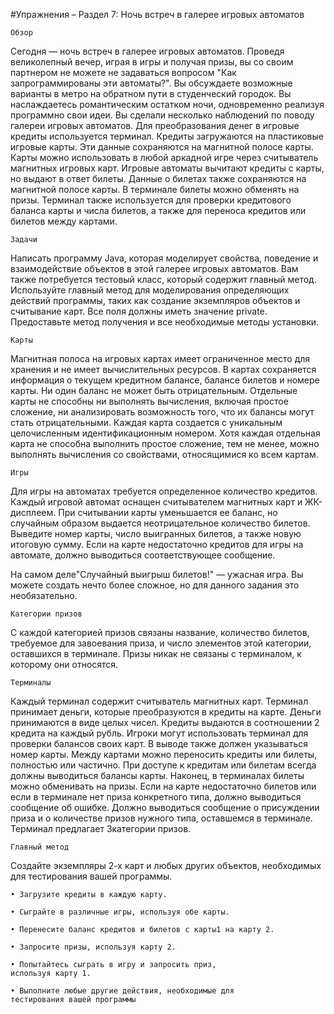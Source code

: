 #Упражнения – Раздел 7: Ночь встреч в галерее игровых автоматов

    Обзор   
   
   Сегодня — ночь встреч в галерее игровых автоматов. Проведя 
 великолепный вечер, играя в игры и получая призы, вы со своим 
 партнером не можете не задаваться вопросом "Как запрограммированы 
 эти автоматы?". Вы обсуждаете возможные варианты в метро на обратном
 пути в студенческий городок. Вы наслаждаетесь романтическим 
 остатком ночи, одновременно реализуя программно свои идеи. 
 Вы сделали несколько наблюдений по поводу галереи игровых автоматов.
 Для преобразования денег в игровые кредиты используется терминал.
 Кредиты загружаются на пластиковые игровые карты.
 Эти данные сохраняются на магнитной полосе карты. 
 Карты можно использовать в любой аркадной игре через 
 считыватель магнитных игровых карт. Игровые автоматы вычитают 
 кредиты с карты, но выдают в ответ билеты. Данные о билетах 
 также сохраняются на магнитной полосе карты. В терминале билеты 
 можно обменять на призы. Терминал также используется для 
 проверки кредитового баланса карты и числа билетов, а также 
 для переноса кредитов или билетов между картами.
 
 
    Задачи
 
   Написать программу Java, которая моделирует свойства, поведение
 и взаимодействие объектов в этой галерее игровых автоматов. 
 Вам также потребуется тестовый класс, который содержит главный
 метод. Используйте главный метод для моделирования определяющих
 действий программы, таких как создание экземпляров объектов
 и считывание карт. Все поля должны иметь значение private. 
 Предоставьте метод получения и все необходимые методы 
 установки.
 
    Карты
 
   Магнитная полоса на игровых картах имеет ограниченное место 
 для хранения и не имеет вычислительных ресурсов. В картах 
 сохраняется информация о текущем кредитном балансе, балансе
 билетов и номере карты. Ни один баланс не может быть 
 отрицательным. Отдельные карты не способны ни выполнять 
 вычисления, включая простое сложение, ни анализировать 
 возможность того, что их балансы могут стать отрицательными.
 Каждая карта создается с уникальным целочисленным 
 идентификационным номером. Хотя каждая отдельная карта 
 не способна выполнить простое сложение, тем не менее, можно 
 выполнять вычисления со свойствами, относящимися ко всем картам.
 
    Игры
 
   Для игры на автоматах требуется определенное количество кредитов.
 Каждый игровой автомат оснащен считывателем магнитных карт и 
 ЖК-дисплеем. При считывании карты уменьшается ее баланс, 
 но случайным образом выдается неотрицательное количество билетов.
 Выведите номер карты, число выигранных билетов, 
 а также новую итоговую сумму. Если на карте недостаточно 
 кредитов для игры на автомате, должно выводиться соответствующее
 сообщение. 
 
 На самом деле"Случайный выигрыш билетов!" — ужасная игра.
 Вы можете создать нечто более сложное, но для данного 
 задания это необязательно. 
 
    Категории призов
    
   С каждой категорией призов связаны название, количество билетов,
  требуемое для завоевания приза, и число элементов этой 
  категории, оставшихся в терминале. Призы никак не связаны 
  с терминалом, к которому они относятся.
  
    Терминалы
  
   Каждый терминал содержит считыватель магнитных карт. 
  Терминал принимает деньги, которые преобразуются в кредиты на 
  карте. Деньги принимаются в виде целых чисел. Кредиты выдаются
  в соотношении 2 кредита на каждый рубль. Игроки могут 
  использовать терминал для проверки балансов своих карт.
  В выводе также должен указываться номер карты. Между картами
  можно переносить кредиты или билеты, полностью или частично. 
  При доступе к кредитам или билетам всегда должны выводиться 
  балансы карты. Наконец, в терминалах билеты можно обменивать 
  на призы. Если на карте недостаточно билетов или если в 
  терминале нет приза конкретного типа, должно выводиться 
  сообщение об ошибке. Должно выводиться сообщение о присуждении
  приза и о количестве призов нужного типа, оставшемся в 
  терминале. Терминал предлагает 3категории призов.
  
    Главный метод
  Создайте экземпляры 2-х карт и любых других объектов, 
  необходимых для тестирования вашей программы.
  
    • Загрузите кредиты в каждую карту.
  
    • Сыграйте в различные игры, используя обе карты.
  
    • Перенесите баланс кредитов и билетов с карты1 на карту 2.
  
    • Запросите призы, используя карту 2.
  
    • Попытайтесь сыграть в игру и запросить приз, 
    используя карту 1.
  
    • Выполните любые другие действия, необходимые для 
    тестирования вашей программы
 